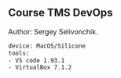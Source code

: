 ## Course TMS DevOps

Author: Sergey Selivonchik.

```bash 
device: MacOS/Silicone
tools: 
- VS code 1.93.1 
- VirtualBox 7.1.2
```


